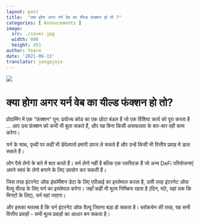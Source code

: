 ```yaml
---
layout: post
title:  "क्या होगा अगर यर्न वेब का यील्ड फंक्शन हो तो ?"
categories: [ Annoucements ]
image:
  src: ./cover.jpg
  width: 800
  height: 451
author: Yearn
date: '2021-06-13'
translator: jengajojo
---
```


![](/_posts/_announcements/yearn-yield-function/yield1.jpg?w=800&h=451)

# क्या होगा अगर यर्न वेब का यील्ड फंक्शन हो तो?

प्रोग्रामिंग में एक "फ़ंक्शन" पुन: प्रयोज्य कोड का एक छोटा बंडल है जो एक विशिष्ट कार्य को पूरा करता है ... आप उस फ़ंक्शन को कभी भी बुला सकते हैं, और यह बिना किसी असफलता के बार-बार वही काम करेगा।

यर्न के साथ, पृथ्वी पर कहीं भी डेवेलपर्स हमारी उपज ले सकते हैं और उन्हें किसी भी वित्तीय प्रवाह में डाल सकते हैं।

लोग पैसे लेगो के बारे में बात करते हैं। यर्न लेगो नहीं है बल्कि एक प्लास्टिक हैं जो अन्य DeFi परियोजनाएं अपने स्वयं के लेगो बनाने के लिए उपयोग कर सकती हैं।

जिस तरह इंटरनेट ऑफ इंफॉर्मेशन डेटा के लिए एपीआई का इस्तेमाल करता है, उसी तरह इंटरनेट ऑफ वैल्यू यील्ड के लिए यर्न का इस्तेमाल करेगा। जहाँ कहीं भी मूल्य निष्क्रिय रहता है (दिन, घंटे, यहां तक कि मिनटों के लिए), यर्न वहां जाएगा।

और इसका मतलब है कि यर्न इंटरनेट ऑफ वैल्यू जितना बड़ा हो सकता है। ब्लॉकचेन की तरह, यह सभी वित्तीय प्रवाहों - सभी मूल्य प्रवाहों का आधार बन सकता है।
